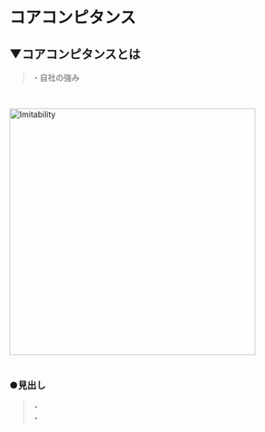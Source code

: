 # コアコンピタンス

## ▼コアコンピタンスとは
>・自社の強み<br>
<br>

<img width="435" alt="Imitability" src="https://user-images.githubusercontent.com/81621944/229333146-a06dd3cf-3d5e-4c06-a78f-583861d2fe37.png"><br>
<br>

### ●見出し
>・<br>
>・<br>
<br>
